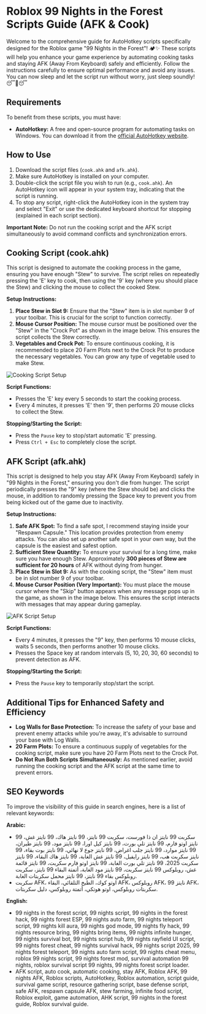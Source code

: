 # Roblox 99 Nights in the Forest Scripts Guide (AFK & Cook)

Welcome to the comprehensive guide for AutoHotkey scripts specifically designed for the Roblox game "99 Nights in the Forest"! 🏕️✨ These scripts will help you enhance your game experience by automating cooking tasks and staying AFK (Away From Keyboard) safely and efficiently. Follow the instructions carefully to ensure optimal performance and avoid any issues. You can now sleep and let the script run without worry, just sleep soundly! 😴🌙😴

## Requirements

To benefit from these scripts, you must have:

*   **AutoHotkey:** A free and open-source program for automating tasks on Windows. You can download it from the [official AutoHotkey website](https://www.autohotkey.com/).

## How to Use

1.  Download the script files (`cook.ahk` and `afk.ahk`).
2.  Make sure AutoHotkey is installed on your computer.
3.  Double-click the script file you wish to run (e.g., `cook.ahk`). An AutoHotkey icon will appear in your system tray, indicating that the script is running.
4.  To stop any script, right-click the AutoHotkey icon in the system tray and select "Exit" or use the dedicated keyboard shortcut for stopping (explained in each script section).

**Important Note:** Do not run the cooking script and the AFK script simultaneously to avoid command conflicts and synchronization errors.

## Cooking Script (cook.ahk)

This script is designed to automate the cooking process in the game, ensuring you have enough "Stew" to survive. The script relies on repeatedly pressing the 'E' key to cook, then using the '9' key (where you should place the Stew) and clicking the mouse to collect the cooked Stew.

**Setup Instructions:**

1.  **Place Stew in Slot 9:** Ensure that the "Stew" item is in slot number 9 of your toolbar. This is crucial for the script to function correctly.
2.  **Mouse Cursor Position:** The mouse cursor must be positioned over the "Stew" in the "Crock Pot" as shown in the image below. This ensures the script collects the Stew correctly.
3.  **Vegetables and Crock Pot:** To ensure continuous cooking, it is recommended to place 20 Farm Plots next to the Crock Pot to produce the necessary vegetables. You can grow any type of vegetable used to make Stew.

![Cooking Script Setup](https://private-us-east-1.manuscdn.com/sessionFile/P92duTrJ6MNDE2BqIlogfk/sandbox/4KxgOCDHTqeEsABzScStGk-images_1759060842376_na1fn_L2hvbWUvdWJ1bnR1L3VwbG9hZC9jb29r.png?Policy=eyJTdGF0ZW1lbnQiOlt7IlJlc291cmNlIjoiaHR0cHM6Ly9wcml2YXRlLXVzLWVhc3QtMS5tYW51c2Nkbi5jb20vc2Vzc2lvbkZpbGUvUDkyZHVUcko2TU5ERTJCcUlsb2dmay9zYW5kYm94LzRLeGdPQ0RIVHFlRXNBQnpTY1N0R2staW1hZ2VzXzE3NTkwNjA4NDIzNzZfbmExZm5fTDJodmJXVXZkV0oxYm5SMUwzVndiRzloWkM5amIyOXIucG5nIiwiQ29uZGl0aW9uIjp7IkRhdGVMZXNzVGhhbiI6eyJBV1M6RXBvY2hUaW1lIjoxNzk4NzYxNjAwfX19XX0_&Key-Pair-Id=K2HSFNDJXOU9YS&Signature=XeFJZS3EB8KacJqKUxB-aqnjuqIUMWKz1rJb5jtWNrSshH6GrChT8oXSkx4KBrIt0Gn7ijiN7RDUkhzQ-JcCtCT3a5gf6sum~n239uGzwU7RK1W34qQugxD4AzDIa89OIiKUavUvYGY8r7lR8r~FBXdp-dd~Bby6ugBmbKPlgOf7i7wb-Nv56McGThDO9DRsdhAs~nRddhtIaEIKSffaFedApEKFJUOuALcEwtI7JZMmV2Pe0K1znFYFB2ENPXRT1qCPfnHWp3VaavZDjq-iVVHCshro2nCNVQ35Q9UiMY7ZjL8qSMb~LSVyOi0Py0qKLTkz2JcRdLrv7OH1j~Hezg__)

**Script Functions:**

*   Presses the 'E' key every 5 seconds to start the cooking process.
*   Every 4 minutes, it presses 'E' then '9', then performs 20 mouse clicks to collect the Stew.

**Stopping/Starting the Script:**

*   Press the `Pause` key to stop/start automatic 'E' pressing.
*   Press `Ctrl + Esc` to completely close the script.

## AFK Script (afk.ahk)

This script is designed to help you stay AFK (Away From Keyboard) safely in "99 Nights in the Forest," ensuring you don't die from hunger. The script periodically presses the "9" key (where the Stew should be) and clicks the mouse, in addition to randomly pressing the Space key to prevent you from being kicked out of the game due to inactivity.

**Setup Instructions:**

1.  **Safe AFK Spot:** To find a safe spot, I recommend staying inside your "Respawn Capsule." This location provides protection from enemy attacks. You can also set up another safe spot in your own way, but the capsule is the easiest and safest option.
2.  **Sufficient Stew Quantity:** To ensure your survival for a long time, make sure you have enough Stew. Approximately **300 pieces of Stew are sufficient for 20 hours** of AFK without dying from hunger.
3.  **Place Stew in Slot 9:** As with the cooking script, the "Stew" item must be in slot number 9 of your toolbar.
4.  **Mouse Cursor Position (Very Important):** You must place the mouse cursor where the "Skip" button appears when any message pops up in the game, as shown in the image below. This ensures the script interacts with messages that may appear during gameplay.

![AFK Script Setup](https://private-us-east-1.manuscdn.com/sessionFile/P92duTrJ6MNDE2BqIlogfk/sandbox/4KxgOCDHTqeEsABzScStGk-images_1759060842378_na1fn_L2hvbWUvdWJ1bnR1L3VwbG9hZC9hZms.png?Policy=eyJTdGF0ZW1lbnQiOlt7IlJlc291cmNlIjoiaHR0cHM6Ly9wcml2YXRlLXVzLWVhc3QtMS5tYW51c2Nkbi5jb20vc2Vzc2lvbkZpbGUvUDkyZHVUcko2TU5ERTJCcUlsb2dmay9zYW5kYm94LzRLeGdPQ0RIVHFlRXNBQnpTY1N0R2staW1hZ2VzXzE3NTkwNjA4NDIzNzhfbmExZm5fTDJodmJXVXZkV0oxYm5SMUwzVndiRzloWkM5aFptcy5wbmciLCJDb25kaXRpb24iOnsiRGF0ZUxlc3NUaGFuIjp7IkFXUzpFcG9jaFRpbWUiOjE3OTg3NjE2MDB9fX1dfQ__&Key-Pair-Id=K2HSFNDJXOU9YS&Signature=LfZIkC-D9tWdVys0uBNhkUHTdqOhv8RR54ARxfEWe1TpaNyjbeqtj5yzIDm42JuEF0lLULQBJhxW9dPF4NTfO0G7p3tE8LC1mOTTIYpl4hhwhbEvK3uyX2OdcqpS5nB1WRR-Sv3ayM1L~5sI71P5ycXanzQ1vglcCxs~8mllVNDcxTSfDd9c3vQk7YWCNFlem4fl6nZWEkKbIkC3-Dc8gLvEqFQEtQFeK7ZuPlNpIVCGyQM1U2jnOchdCs6hzv5JYx5qOEc1dGq2Ui17a-Y7CHvquQSpEt49MULqTRY0iBtaV8gA1XGffvbZZweB2ohGsnLNH3RbJHNQjewY1gYDtQ__)

**Script Functions:**

*   Every 4 minutes, it presses the "9" key, then performs 10 mouse clicks, waits 5 seconds, then performs another 10 mouse clicks.
*   Presses the Space key at random intervals (5, 10, 20, 30, 60 seconds) to prevent detection as AFK.

**Stopping/Starting the Script:**

*   Press the `Pause` key to temporarily stop/start the script.

## Additional Tips for Enhanced Safety and Efficiency

*   **Log Walls for Base Protection:** To increase the safety of your base and prevent enemy attacks while you're away, it's advisable to surround your base with Log Walls.
*   **20 Farm Plots:** To ensure a continuous supply of vegetables for the cooking script, make sure you have 20 Farm Plots next to the Crock Pot.
*   **Do Not Run Both Scripts Simultaneously:** As mentioned earlier, avoid running the cooking script and the AFK script at the same time to prevent errors.

## SEO Keywords

To improve the visibility of this guide in search engines, here is a list of relevant keywords:

**Arabic:**
*   سكربت 99 نايتز ان ذا فورست، سكربت 99 نايتز، 99 نايتز هاك، 99 نايتز غش، 99 نايتز اوتو فارم، 99 نايتز تلي بورت، 99 نايتز كيل اورا، 99 نايتز مود، 99 نايتز طيران، 99 نايتز موارد، 99 نايتز جلب اغراض، 99 نايتز جوع لا نهائي، 99 نايتز بوت بقاء، 99 نايتز سكربت هب، 99 نايتز رايفيل، 99 نايتز غش الغابة، 99 نايتز هاك البقاء، 99 نايتز سكربت 2025، 99 نايتز تلي بورت الغابة، 99 نايتز اوتو فارم سكربت، 99 نايتز قائمة غش، روبلوكس 99 نايتز سكربت، 99 نايتز مود الغابة، أتمتة البقاء 99 نايتز، سكربت روبلوكس بقاء 99 نايتز، 99 نايتز محمل سكربتات الغابة.
*   سكربت AFK، اوتو كوك، الطبخ التلقائي، البقاء AFK، روبلوكس AFK، 99 نايتز AFK، سكربتات روبلوكس، اوتو هوتكي، أتمتة روبلوكس، دليل سكربتات.

**English:**
*   99 nights in the forest script, 99 nights script, 99 nights in the forest hack, 99 nights forest ESP, 99 nights auto farm, 99 nights teleport script, 99 nights kill aura, 99 nights god mode, 99 nights fly hack, 99 nights resource bring, 99 nights bring items, 99 nights infinite hunger, 99 nights survival bot, 99 nights script hub, 99 nights rayfield UI script, 99 nights forest cheat, 99 nights survival hack, 99 nights script 2025, 99 nights forest teleport, 99 nights auto farm script, 99 nights cheat menu, roblox 99 nights script, 99 nights forest mod, survival automation 99 nights, roblox survival script 99 nights, 99 nights forest script loader.
*   AFK script, auto cook, automatic cooking, stay AFK, Roblox AFK, 99 nights AFK, Roblox scripts, AutoHotkey, Roblox automation, script guide, survival game script, resource gathering script, base defense script, safe AFK, respawn capsule AFK, stew farming, infinite food script, Roblox exploit, game automation, AHK script, 99 nights in the forest guide, Roblox survival guide.

